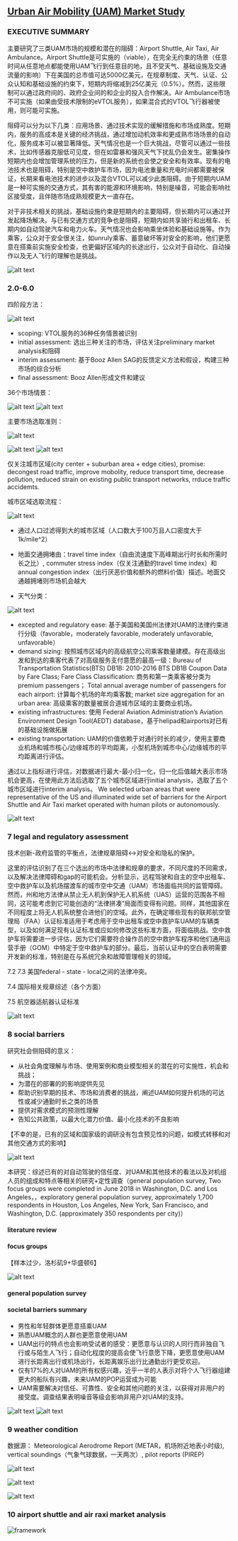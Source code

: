 ## [Urban Air Mobility (UAM) Market Study](https://ntrs.nasa.gov/api/citations/20190001472/downloads/20190001472.pdf)

### EXECUTIVE SUMMARY

主要研究了三类UAM市场的规模和潜在的阻碍：Airport Shuttle, Air Taxi, Air Ambulance。Airport Shuttle是可实施的（viable），在完全无约束的场景（任意时间从任意地点都能使用UAM飞行到任意目的地，且不受天气、基础设施及交通流量的影响）下在美国的总市值可达5000亿美元，在规章制度、天气、认证、公众认知和基础设施的约束下，短期内将缩减到25亿美元（0.5%）。然而，这些限制可以通过政府间的、政府企业间的和企业的投入合作解决。Air Ambulance市场不可实施（如果由受技术限制的eVTOL服务），如果混合式的VTOL飞行器被使用，则可能可实施。

阻碍可以分为以下几类：应用场景、通过技术实现的缓解措施和市场成熟度。短期内，服务的高成本是关键的经济挑战，通过增加动机效率和更成熟市场场景的自动化，服务成本可以被显著降低。天气情况也是一个巨大挑战，尽管可以通过一些技术，比如传感器克服低可见度，但在如雷暴和强风天气下扰乱仍会发生。密集操作短期内也会增加管理系统的压力，但是新的系统也会使之安全和有效率。现有的电池技术也是阻碍，特别是空中救护车市场，因为电池重量和充电时间都需要被保证，长期来看电池技术的进步以及混合VTOL可以减少此类阻碍。由于短期内UAM是一种可实施的交通方式，其有害的能源和环境影响，特别是噪音，可能会影响社区接受度，且伴随市场成熟规模更大一直存在。

对于非技术相关的挑战，基础设施约束是短期内的主要阻碍，但长期内可以通过开发起降场解决。与已有交通方式的竞争也是阻碍，短期内如共享骑行和出租车、长期内如自动驾驶汽车和电力火车。天气情况也会影响乘坐体验和基础设施等。作为乘客，公众对于安全很关注，如unruly乘客、蓄意破坏等对安全的影响，他们更愿意在搭乘前实施安全检查，也更偏好区域内的长途出行，公众对于自动化、自动操作以及无人飞行的理解也是挑战。

![alt text](image-113.png)

### 2.0-6.0

四阶段方法：

![alt text](image-114.png)

+ scoping: VTOL服务的36种任务情景被识别
+ initial assessment: 选出三种关注的市场，评估关注preliminary market analysis和阻碍
+ interim assessment: 基于Booz Allen SAG的反馈定义方法和假设，构建三种市场的综合分析
+ final assessment: Booz Allen形成文件和建议

36个市场情景：

![alt text](image-115.png)
![alt text](image-116.png)

主要市场选取准则：

![alt text](image-117.png)

![alt text](image-118.png)
![alt text](image-119.png)

仅关注城市区域(city center + suburban area + edge cities), promise: decongest road traffic, improve mobolity, reduce transport time, decrease pollution, reduced strain on existing public transport networks, rrduce traffic accidemts.

城市区域选取流程：

![alt text](image-120.png)

+ 通过人口过滤得到大的城市区域（人口数大于100万且人口密度大于1k/mile^2）
+ 地面交通拥堵由：travel time index（自由流速度下高峰期出行时长和所需时长之比）, commuter stress index（仅关注通勤的travel time index）和annual congestion index（出行厌恶价值和额外的燃料价值）描述。地面交通越拥堵则市场机会越大

+ 天气分类：

![alt text](image-121.png)

+ excepted and regulatory ease: 基于美国和美国州法律对UAM的法律约束进行分级（favorable，moderately favorable, moderately unfavorable, unfavorable）
+ demand sizing: 按照城市区域内的高级航空公司乘客数量建模。存在高级出发和到达的乘客代表了对高级服务支付意愿的最高一级：Bureau of Transportation Statistics(BTS) DB1B: 2010-2016 BTS DB1B Coupon Data by Fare Class; Fare Class Classification: 商务和第一类乘客被分类为premium passengers； Total annual average number of passengers for each airport: 计算每个机场的年均乘客数; market size aggregation for an urban area: 高级乘客的数量被居合道城市区域的主要商业机场。
+ existing infrastructures: 使用 Federal Aviation Administration’s Aviation Environment Design Tool(AEDT) database，基于helipad和airports对已有的基础设施做拓展
+ existing transportation: UAM的价值依赖于对通行时长的减少，使用主要商业机场和城市核心/边缘城市的平均距离，小型机场到城市中心/边缘城市的平均距离进行评估。

通过以上指标进行评估，对数据进行最大-最小归一化，归一化后值越大表示市场机会更高，在使用此方法后选取了五个城市区域进行initial analysis，选取了五个城市区域进行interim analysis。 We selected urban areas that were representative of the US and illuminated wide set of barriers for the Airport Shuttle and Air Taxi market operated with human pilots or autonomously.

![alt text](image-122.png)

### 7 legal and regulatory assessment

技术创新-政府监管的平衡点，法律规章阻碍<->对安全和隐私的保护。

这里的评估识别了在三个选出的市场中法律和规章的要求，不同尺度的不同需求，以及解决法律障碍和gap的可能机会。分析显示，远程驾驶和自主的空中出租车、空中救护车以及机场摆渡车的城市空中交通（UAM）市场面临共同的监管障碍。然而，州和地方法律从禁止无人机到保护无人机系统（UAS）运营的范围各不相同，这可能考虑到它可能创造的“法律拼凑”局面而变得有问题。同样，其他国家在不同程度上将无人机系统整合进他们的空域。此外，在确定哪些现有的联邦航空管理局（FAA）认证标准适用于考虑用于空中出租车或空中救护车UAM的车辆类型，以及如何满足现有认证标准或应如何修改这些标准方面，将面临挑战。空中救护车将需要进一步评估，因为它们需要符合操作员的空中救护车程序和他们通用运营手册（GOM）中特定于空中救护车的部分。最后，当前认证中的空白表明需要开发新的标准，特别是在与系统冗余和故障管理相关的领域。

7.2 7.3 美国federal - state - local之间的法律冲突。

7.4 国际相关规章综述（各个方面）

7.5 航空器适航器认证标准

![alt text](image-123.png)

### 8 social barriers

研究社会侧阻碍的意义：

+ 从社会角度理解与市场、使用案例和商业模型相关的潜在的可实施性，机会和挑战；
+ 为潜在的部署的的影响提供先见
+ 帮助识别早期的技术、市场和消费者的挑战，阐述UAM如何提升机场的可达性或减少通勤时长之类的场景
+ 提供对需求模式的预测性理解
+ 告知公共政策，以最大化潜力价值、最小化技术的不良影响

【不幸的是，已有的区域和国家级的调研没有包含预见性的问题，如模式转移和对其他交通方式的影响】

![alt text](image-124.png)

本研究：综述已有的对自动驾驶的信任度、对UAM和其他技术的看法以及对机组人员的组成和特点等相关的研究+定性调查（general population survey, Two focus groups were completed in June 2018 in Washington, D.C. and Los Angeles，，exploratory general population survey, approximately 1,700 respondents in Houston, Los Angeles, New York, San Francisco, and Washington, D.C. (approximately 350 respondents per city)）

#### literature review

#### focus groups

【样本过少，洛杉矶9+华盛顿6】

![alt text](image-127.png)

#### general population survey

#### societal barriers summary

+ 男性和年轻群体更愿意搭乘UAM
+ 熟悉UAM概念的人群也更愿意使用UAM
+ UAM出行的特点也会影响受试者的感受：更愿意与认识的人同行而非独自飞行或与陌生人飞行；自动化程度的提高会使飞行意愿下降，更愿意使用UAM进行长距离出行或机场出行，长距离娱乐出行比通勤出行更受欢迎。
+ 仅有17%的人对UAM的所有权感兴趣，近乎一半的人表示对将个人飞行器组建更大的船队有兴趣，未来UAM的POP运营成为可能
+ UAM需要解决对信任、可靠性、安全和其他问题的关注，以获得对非用户的接受度。调查结果表明噪音等级会影响非用户对UAM的支持。

![alt text](image-125.png)
![alt text](image-126.png)

### 9 weather condition

数据源： Meteorological Aerodrome Report (METAR，机场附近地表小时级), vertical soundings（气象气球数据，一天两次）,  pilot reports (PIREP)

![alt text](image-128.png)

![alt text](image-129.png)

![alt text](image-130.png)

### 10 airport shuttle and air raxi market analysis

![framework](image-131.png)


